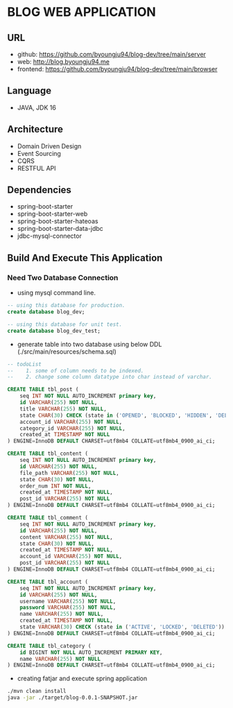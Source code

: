 # BLOG WEB APPLICATION

## URL
- github: https://github.com/byoungju94/blog-dev/tree/main/server
- web: http://blog.byoungju94.me
- frontend: https://github.com/byoungju94/blog-dev/tree/main/browser

## Language
- JAVA, JDK 16

## Architecture
- Domain Driven Design
- Event Sourcing
- CQRS
- RESTFUL API

## Dependencies
- spring-boot-starter
- spring-boot-starter-web
- spring-boot-starter-hateoas
- spring-boot-starter-data-jdbc
- jdbc-mysql-connector

## Build And Execute This Application

### Need Two Database Connection
- using mysql command line.
```sql
-- using this database for production.
create database blog_dev;

-- using this database for unit test.
create database blog_dev_test;
```

- generate table into two database using below DDL (./src/main/resources/schema.sql)
```sql
-- todoList
--    1. some of column needs to be indexed.
--    2. change some column datatype into char instead of varchar.

CREATE TABLE tbl_post (
    seq INT NOT NULL AUTO_INCREMENT primary key,
    id VARCHAR(255) NOT NULL,
    title VARCHAR(255) NOT NULL,
    state CHAR(30) CHECK (state in ('OPENED', 'BLOCKED', 'HIDDEN', 'DELETED')),
    account_id VARCHAR(255) NOT NULL,
    category_id VARCHAR(255) NOT NULL,
    created_at TIMESTAMP NOT NULL
) ENGINE=InnoDB DEFAULT CHARSET=utf8mb4 COLLATE=utf8mb4_0900_ai_ci;

CREATE TABLE tbl_content (
    seq INT NOT NULL AUTO_INCREMENT primary key,
    id VARCHAR(255) NOT NULL,
    file_path VARCHAR(255) NOT NULL,
    state CHAR(30) NOT NULL,
    order_num INT NOT NULL,
    created_at TIMESTAMP NOT NULL,
    post_id VARCHAR(255) NOT NULL
) ENGINE=InnoDB DEFAULT CHARSET=utf8mb4 COLLATE=utf8mb4_0900_ai_ci;

CREATE TABLE tbl_comment (
    seq INT NOT NULL AUTO_INCREMENT primary key,
    id VARCHAR(255) NOT NULL,
    content VARCHAR(255) NOT NULL,
    state CHAR(30) NOT NULL,
    created_at TIMESTAMP NOT NULL,
    account_id VARCHAR(255) NOT NULL,
    post_id VARCHAR(255) NOT NULL
) ENGINE=InnoDB DEFAULT CHARSET=utf8mb4 COLLATE=utf8mb4_0900_ai_ci;

CREATE TABLE tbl_account (
    seq INT NOT NULL AUTO_INCREMENT primary key,
    id VARCHAR(255) NOT NULL,
    username VARCHAR(255) NOT NULL,
    password VARCHAR(255) NOT NULL,
    name VARCHAR(255) NOT NULL,
    created_at TIMESTAMP NOT NULL,
    state VARCHAR(30) CHECK (state in ('ACTIVE', 'LOCKED', 'DELETED'))
) ENGINE=InnoDB DEFAULT CHARSET=utf8mb4 COLLATE=utf8mb4_0900_ai_ci;

CREATE TABLE tbl_category (
    id BIGINT NOT NULL AUTO_INCREMENT PRIMARY KEY,
    name VARCHAR(255) NOT NULL
) ENGINE=InnoDB DEFAULT CHARSET=utf8mb4 COLLATE=utf8mb4_0900_ai_ci;

```

- creating fatjar and execute spring application
```Bash
./mvn clean install
java -jar ./target/blog-0.0.1-SNAPSHOT.jar
```